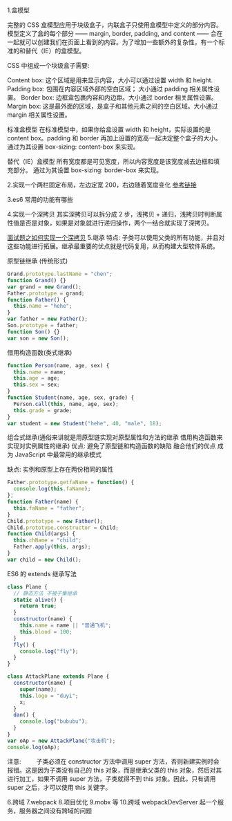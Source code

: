 1.盒模型

完整的 CSS 盒模型应用于块级盒子，内联盒子只使用盒模型中定义的部分内容。模型定义了盒的每个部分 —— margin, border, padding, and content —— 合在一起就可以创建我们在页面上看到的内容。为了增加一些额外的复杂性，有一个标准的和替代（IE）的盒模型。

CSS 中组成一个块级盒子需要:

Content box: 这个区域是用来显示内容，大小可以通过设置 width 和 height.
Padding box: 包围在内容区域外部的空白区域； 大小通过 padding 相关属性设置。
Border box: 边框盒包裹内容和内边距。大小通过 border 相关属性设置。
Margin box: 这是最外面的区域，是盒子和其他元素之间的空白区域。大小通过 margin 相关属性设置。

标准盒模型
在标准模型中，如果你给盒设置 width 和 height，实际设置的是 content box。padding 和 border 再加上设置的宽高一起决定整个盒子的大小。
通过为其设置 box-sizing: content-box 来实现。

替代（IE）盒模型
所有宽度都是可见宽度，所以内容宽度是该宽度减去边框和填充部分。
通过为其设置 box-sizing: border-box 来实现。

2.实现一个两栏固定布局，左边定宽 200，右边随着宽度变化
[参考链接](https://segmentfault.com/a/1190000038226226)

3.es6 常用的功能有哪些 

4.实现一个深拷贝
其实深拷贝可以拆分成 2 步，浅拷贝 + 递归，浅拷贝时判断属性值是否是对象，如果是对象就进行递归操作，两个一结合就实现了深拷贝。


[面试题之如何实现一个深拷贝](https://segmentfault.com/a/1190000020255831) 
5.继承
特点:
子类可以使用父类的所有功能，并且对这些功能进行拓展。继承最重要的优点就是代码复用，从而构建大型软件系统。

原型链继承 (传统形式)

```javascript
Grand.prototype.lastName = "chen";
function Grand() {}
var grand = new Grand();
Father.prototype = grand;
function Father() {
  this.name = "hehe";
}
var father = new Father();
Son.prototype = father;
function Son() {}
var son = new Son();
```

借用构造函数(类式继承)

```javascript
function Person(name, age, sex) {
  this.name = name;
  this.age = age;
  this.sex = sex;
}
function Student(name, age, sex, grade) {
  Person.call(this, name, age, sex);
  this.grade = grade;
}
var student = new Student("hehe", 40, "male", 18);
```

组合式继承(通俗来讲就是用原型链实现对原型属性和方法的继承 借用构造函数来实现对实例属性的继承)
优点:
避免了原型链和构造函数的缺陷 融合他们的优点 成为 JavaScript 中最常用的继承模式

缺点:
实例和原型上存在两份相同的属性

```javascript
Father.prototype.getfaName = function() {
  console.log(this.faName);
};
function Father(name) {
  this.faName = "father";
}
Child.prototype = new Father();
Child.prototype.constructor = Child;
function Child(args) {
  this.chName = "child";
  Father.apply(this, args);
}
var child = new Child();
```

ES6 的 extends 继承写法

```javascript
class Plane {
  // 静态方法 不被子集继承
  static alive() {
    return true;
  }
  constructor(name) {
    this.name = name || "普通飞机";
    this.blood = 100;
  }
  fly() {
    console.log("fly");
  }
}

class AttackPlane extends Plane {
  constructor(name) {
    super(name);
    this.logo = "duyi";
    x;
  }
  dan() {
    console.log("bububu");
  }
}
var oAp = new AttackPlane("攻击机");
console.log(oAp);
```

注意:        
子类必须在 constructor 方法中调用 super 方法，否则新建实例时会报错。这是因为子类没有自己的 this 对象，而是继承父类的 this 对象，然后对其进行加工，如果不调用 super 方法，子类就得不到 this 对象。因此，只有调用 super 之后，才可以使用 this 关键字。

6.跨域
7.webpack 8.项目优化
9.mobx 等 
10.跨域
webpackDevServer 起一个服务，服务器之间没有跨域的问题
